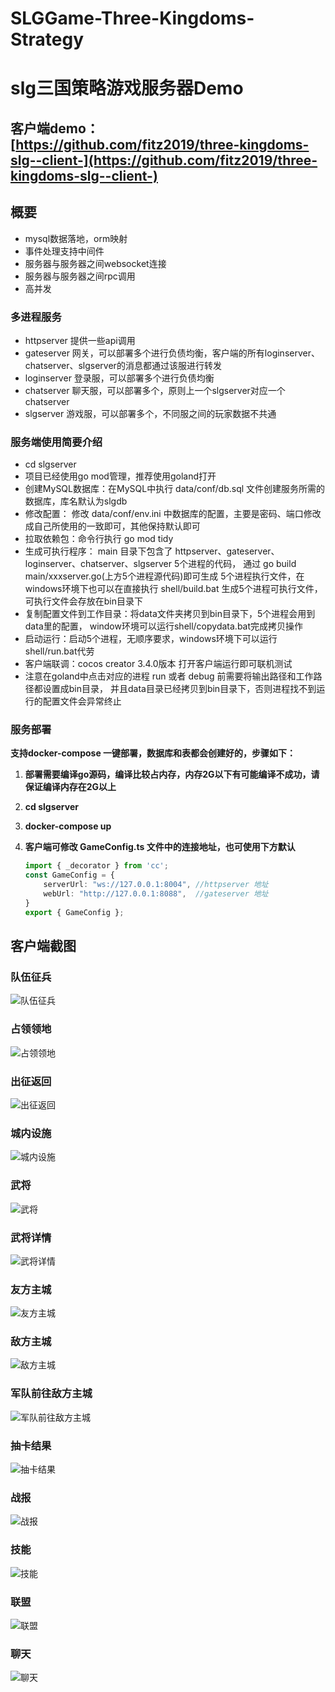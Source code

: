 # SLGGame-Three-Kingdoms-Strategy
# slg三国策略游戏服务器Demo

## 客户端demo：[https://github.com/fitz2019/three-kingdoms-slg--client-](https://github.com/fitz2019/three-kingdoms-slg--client-)

## 概要
- mysql数据落地，orm映射
- 事件处理支持中间件
- 服务器与服务器之间websocket连接
- 服务器与服务器之间rpc调用
- 高并发

### 多进程服务
- httpserver  提供一些api调用
- gateserver  网关，可以部署多个进行负债均衡，客户端的所有loginserver、chatserver、slgserver的消息都通过该服进行转发
- loginserver 登录服，可以部署多个进行负债均衡
- chatserver  聊天服，可以部署多个，原则上一个slgserver对应一个chatserver
- slgserver   游戏服，可以部署多个，不同服之间的玩家数据不共通

### 服务端使用简要介绍
- cd slgserver
- 项目已经使用go mod管理，推荐使用goland打开
- 创建MySQL数据库：在MySQL中执行 data/conf/db.sql 文件创建服务所需的数据库，库名默认为slgdb
- 修改配置： 修改 data/conf/env.ini 中数据库的配置，主要是密码、端口修改成自己所使用的一致即可，其他保持默认即可
- 拉取依赖包：命令行执行 go mod tidy
- 生成可执行程序： main 目录下包含了 httpserver、gateserver、loginserver、chatserver、slgserver 5个进程的代码，
  通过 go build main/xxxserver.go(上方5个进程源代码)即可生成 5个进程执行文件，在windows环境下也可以在直接执行 shell/build.bat
  生成5个进程可执行文件，可执行文件会存放在bin目录下
- 复制配置文件到工作目录：将data文件夹拷贝到bin目录下，5个进程会用到data里的配置， window环境可以运行shell/copydata.bat完成拷贝操作
- 启动运行：启动5个进程，无顺序要求，windows环境下可以运行shell/run.bat代劳
- 客户端联调：cocos creator 3.4.0版本 打开客户端运行即可联机测试
- 注意在goland中点击对应的进程 run 或者 debug 前需要将输出路径和工作路径都设置成bin目录，
  并且data目录已经拷贝到bin目录下，否则进程找不到运行的配置文件会异常终止

### 服务部署

**支持docker-compose 一键部署，数据库和表都会创建好的，步骤如下：**

1. **部署需要编译go源码，编译比较占内存，内存2G以下有可能编译不成功，请保证编译内存在2G以上**

2. **cd slgserver**

3. **docker-compose up**

4. **客户端可修改 GameConfig.ts 文件中的连接地址，也可使用下方默认**

   ```typescript
   import { _decorator } from 'cc';
   const GameConfig = {
       serverUrl: "ws://127.0.0.1:8004", //httpserver 地址
       webUrl: "http://127.0.0.1:8088",  //gateserver 地址
   }
   export { GameConfig };
   
   ```



## 客户端截图

### 队伍征兵
![队伍征兵](https://s1.imagehub.cc/images/2023/05/08/01.png)

### 占领领地
![占领领地](https://s1.imagehub.cc/images/2023/05/08/02.png)

### 出征返回
![出征返回](https://s1.imagehub.cc/images/2023/05/08/03.png)

### 城内设施
![城内设施](https://s1.imagehub.cc/images/2023/05/08/10.png)

### 武将
![武将](https://s1.imagehub.cc/images/2023/05/08/11a2c81d5956c6dee0.png)

### 武将详情
![武将详情](https://s1.imagehub.cc/images/2023/05/08/12.png)

### 友方主城
![友方主城](https://s1.imagehub.cc/images/2023/05/08/04.png)

### 敌方主城
![敌方主城](https://s1.imagehub.cc/images/2023/05/08/05.png)

### 军队前往敌方主城
![军队前往敌方主城](https://s1.imagehub.cc/images/2023/05/08/06.png)

### 抽卡结果
![抽卡结果](https://s1.imagehub.cc/images/2023/05/08/07.png)

### 战报
![战报](https://s1.imagehub.cc/images/2023/05/08/13.png)

### 技能
![技能](https://s1.imagehub.cc/images/2023/05/08/08.png)

### 联盟
![联盟](https://s1.imagehub.cc/images/2023/05/08/09.png)

### 聊天
![聊天](https://s1.imagehub.cc/images/2023/05/08/14.png)

